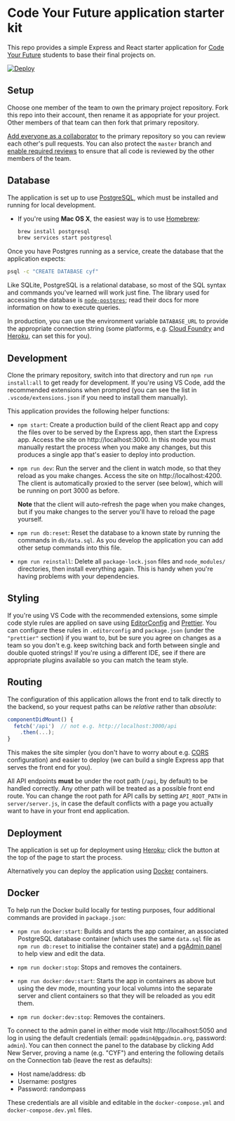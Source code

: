 # Code Your Future application starter kit

This repo provides a simple Express and React starter application for [Code Your
Future][1] students to base their final projects on.

[![Deploy](https://www.herokucdn.com/deploy/button.svg)](https://heroku.com/deploy)

## Setup

Choose one member of the team to own the primary project repository. Fork this
repo into their account, then rename it as appopriate for your project. Other
members of that team can then fork that primary repository.

[Add everyone as a collaborator][2] to the primary repository so you can review
each other's pull requests. You can also protect the `master` branch and [enable
required reviews][3] to ensure that all code is reviewed by the other members of
the team.

## Database

The application is set up to use [PostgreSQL][8], which must be installed and
running for local development.

- If you're using **Mac OS X**, the easiest way is to use [Homebrew][10]:

  ```bash
  brew install postgresql
  brew services start postgresql
  ```

Once you have Postgres running as a service, create the database that the
application expects:

```bash
psql -c "CREATE DATABASE cyf"
```

Like SQLite, PostgreSQL is a relational database, so most of the SQL syntax and
commands you've learned will work just fine. The library used for accessing the
database is [`node-postgres`][9]; read their docs for more information on how to
execute queries.

In production, you can use the environment variable `DATABASE_URL` to provide
the appropriate connection string (some platforms, e.g. [Cloud Foundry][7] and
[Heroku][11], can set this for you).

## Development

Clone the primary repository, switch into that directory and run
`npm run install:all` to get ready for development. If you're using VS Code, add
the recommended extensions when prompted (you can see the list in
`.vscode/extensions.json` if you need to install them manually).

This application provides the following helper functions:

- `npm start`: Create a production build of the client React app and copy the
  files over to be served by the Express app, then start the Express app. Access
  the site on http://localhost:3000. In this mode you must manually restart the
  process when you make any changes, but this produces a single app that's
  easier to deploy into production.

- `npm run dev`: Run the server and the client in watch mode, so that they
  reload as you make changes. Access the site on http://localhost:4200. The
  client is automatically proxied to the server (see below), which will be
  running on port 3000 as before.

  **Note** that the client will auto-refresh the page when you make changes, but
  if you make changes to the server you'll have to reload the page yourself.

- `npm run db:reset`: Reset the database to a known state by running the
  commands in `db/data.sql`. As you develop the application you can add other
  setup commands into this file.

- `npm run reinstall`: Delete all `package-lock.json` files and `node_modules/`
  directories, then install everything again. This is handy when you're having
  problems with your dependencies.

## Styling

If you're using VS Code with the recommended extensions, some simple code style
rules are applied on save using [EditorConfig][5] and [Prettier][6]. You can
configure these rules in `.editorconfig` and `package.json` (under the
`"prettier"` section) if you want to, but be sure you agree on changes as a team
so you don't e.g. keep switching back and forth between single and double quoted
strings! If you're using a different IDE, see if there are appropriate plugins
available so you can match the team style.

## Routing

The configuration of this application allows the front end to talk directly to
the backend, so your request paths can be _relative_ rather than _absolute_:

```javascript
componentDidMount() {
  fetch('/api')  // not e.g. http://localhost:3000/api
    .then(...);
}
```

This makes the site simpler (you don't have to worry about e.g. [CORS][4]
configuration) and easier to deploy (we can build a single Express app that
serves the front end for you).

All API endpoints **must** be under the root path (`/api`, by default) to be
handled correctly. Any other path will be treated as a possible front end route.
You can change the root path for API calls by setting `API_ROOT_PATH` in
`server/server.js`, in case the default conflicts with a page you actually want
to have in your front end application.

## Deployment

The application is set up for deployment using [Heroku][13]; click the button at
the top of the page to start the process.

Alternatively you can deploy the application using [Docker][12] containers.

## Docker

To help run the Docker build locally for testing purposes, four additional
commands are provided in `package.json`:

- `npm run docker:start`: Builds and starts the app container, an associated
  PostgreSQL database container (which uses the same `data.sql` file as
  `npm run db:reset` to initialise the container state) and a [pgAdmin
  panel][14] to help view and edit the data.

- `npm run docker:stop`: Stops and removes the containers.

- `npm run docker:dev:start`: Starts the app in containers as above but using
  the dev mode, mounting your local volumns into the separate server and client
  containers so that they will be reloaded as you edit them.

- `npm run docker:dev:stop`: Removes the containers.

To connect to the admin panel in either mode visit http://localhost:5050 and log
in using the default credentials (email: `pgadmin4@pgadmin.org`, password:
`admin`). You can then connect the panel to the database by clicking Add New
Server, proving a name (e.g. "CYF") and entering the following details on the
Connection tab (leave the rest as defaults):

- Host name/address: db
- Username: postgres
- Password: randompass

These credentials are all visible and editable in the `docker-compose.yml` and
`docker-compose.dev.yml` files.

[1]: https://codeyourfuture.io/
[2]:
  https://help.github.com/articles/inviting-collaborators-to-a-personal-repository/
[3]:
  https://help.github.com/articles/enabling-required-reviews-for-pull-requests/
[4]: https://developer.mozilla.org/en-US/docs/Web/HTTP/CORS
[5]: https://EditorConfig.org
[6]: https://prettier.io/
[7]:
  https://docs.cloudfoundry.org/devguide/deploy-apps/environment-variable.html#DATABASE-URL
[8]: https://www.postgresql.org/
[9]: https://node-postgres.com/
[10]: https://brew.sh/
[11]:
  https://devcenter.heroku.com/articles/heroku-postgresql#designating-a-primary-database
[12]: https://www.docker.com/
[13]: https://www.heroku.com/
[14]: https://hub.docker.com/r/dpage/pgadmin4/
